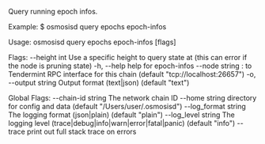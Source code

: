 Query running epoch infos.

Example:
$ osmosisd query epochs epoch-infos

Usage:
  osmosisd query epochs epoch-infos [flags]

Flags:
      --height int      Use a specific height to query state at (this can error if the node is pruning state)
  -h, --help            help for epoch-infos
      --node string     <host>:<port> to Tendermint RPC interface for this chain (default "tcp://localhost:26657")
  -o, --output string   Output format (text|json) (default "text")

Global Flags:
      --chain-id string     The network chain ID
      --home string         directory for config and data (default "/Users/user/.osmosisd")
      --log_format string   The logging format (json|plain) (default "plain")
      --log_level string    The logging level (trace|debug|info|warn|error|fatal|panic) (default "info")
      --trace               print out full stack trace on errors
